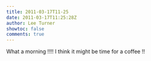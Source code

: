 ```yaml
---
title: 2011-03-17T11-25
date: 2011-03-17T11:25:28Z
author: Lee Turner
showtoc: false
comments: true
---
```


What a morning !!!!  I think it might be time for a coffee  !!

